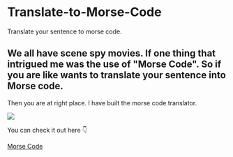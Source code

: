 # Translate-to-Morse-Code
Translate your sentence to morse code.

## We all have scene spy movies. If one thing that intrigued me was the use of "Morse Code". So if you are like wants to translate your sentence into Morse code.
Then you are at right place. I have built the morse code translator.

<img src="https://www.loom.com/i/20b1c20101364f548235d1fbd7d767af"/>

You can check it out here :point_down:

[Morse Code](https://translatetomorsecode.netlify.app/)
